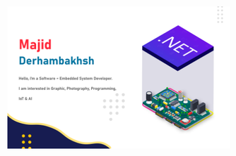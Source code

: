 ![Banner](https://github.com/Majid-Derhambakhsh/Majid-Derhambakhsh/blob/master/MajidDerhambakhshDesc.png)

